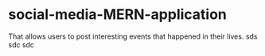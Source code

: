 # social-media-MERN-application
That allows users to post interesting events that happened in their lives.
sds
sdc
sdc
